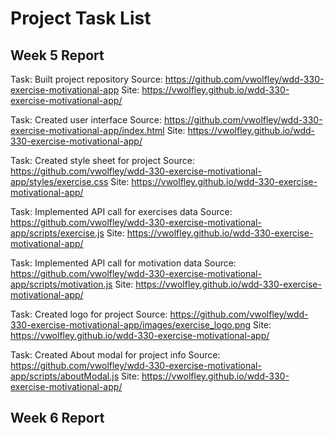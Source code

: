 # Project Task List

## Week 5 Report
Task: Built project repository
Source: https://github.com/vwolfley/wdd-330-exercise-motivational-app
Site: https://vwolfley.github.io/wdd-330-exercise-motivational-app/

Task: Created user interface
Source: https://github.com/vwolfley/wdd-330-exercise-motivational-app/index.html
Site: https://vwolfley.github.io/wdd-330-exercise-motivational-app/

Task: Created style sheet for project
Source: https://github.com/vwolfley/wdd-330-exercise-motivational-app/styles/exercise.css
Site: https://vwolfley.github.io/wdd-330-exercise-motivational-app/

Task: Implemented API call for exercises data
Source: https://github.com/vwolfley/wdd-330-exercise-motivational-app/scripts/exercise.js
Site: https://vwolfley.github.io/wdd-330-exercise-motivational-app/

Task: Implemented API call for motivation data
Source: https://github.com/vwolfley/wdd-330-exercise-motivational-app/scripts/motivation.js
Site: https://vwolfley.github.io/wdd-330-exercise-motivational-app/

Task: Created logo for project
Source: https://github.com/vwolfley/wdd-330-exercise-motivational-app/images/exercise_logo.png
Site: https://vwolfley.github.io/wdd-330-exercise-motivational-app/

Task: Created About modal for project info
Source: https://github.com/vwolfley/wdd-330-exercise-motivational-app/scripts/aboutModal.js
Site: https://vwolfley.github.io/wdd-330-exercise-motivational-app/

## Week 6 Report